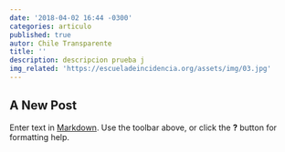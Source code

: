 ```yaml
---
date: '2018-04-02 16:44 -0300'
categories: articulo
published: true
autor: Chile Transparente
title: ''
description: descripcion prueba j
img_related: 'https://escueladeincidencia.org/assets/img/03.jpg'
---
```

## A New Post

Enter text in [Markdown](http://daringfireball.net/projects/markdown/). Use the toolbar above, or click the **?** button for formatting help.
